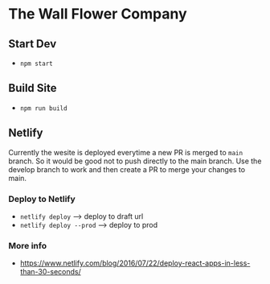 # The Wall Flower Company

## Start Dev

- `npm start`

## Build Site

- `npm run build`

## Netlify

Currently the wesite is deployed everytime a new PR is merged to `main` branch. So it would be good not to push directly to the main branch. Use the develop branch to work and then create a PR to merge your changes to main.

### Deploy to Netlify

- `netlify deploy` --> deploy to draft url
- `netlify deploy --prod` --> deploy to prod

### More info

- https://www.netlify.com/blog/2016/07/22/deploy-react-apps-in-less-than-30-seconds/
